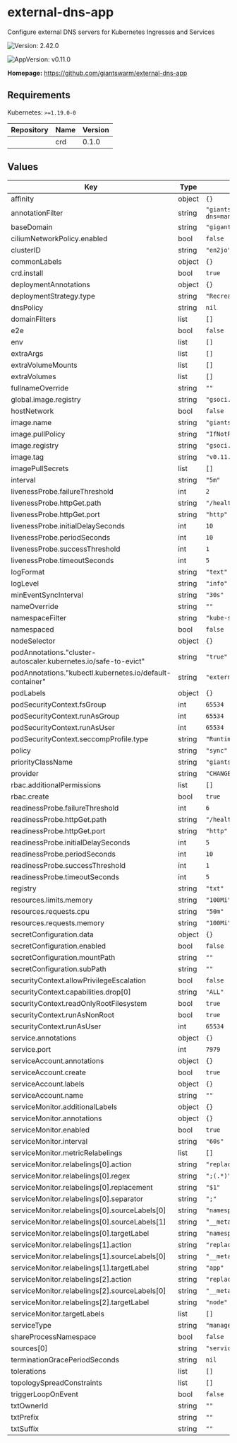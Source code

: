 # external-dns-app

Configure external DNS servers for Kubernetes Ingresses and Services

![Version: 2.42.0](https://img.shields.io/badge/Version-2.42.0-informational?style=flat-square)

![AppVersion: v0.11.0](https://img.shields.io/badge/AppVersion-v0.11.0-informational?style=flat-square)

**Homepage:** <https://github.com/giantswarm/external-dns-app>

## Requirements

Kubernetes: `>=1.19.0-0`

| Repository | Name | Version |
|------------|------|---------|
|  | crd | 0.1.0 |

## Values

| Key | Type | Default | Description |
|-----|------|---------|-------------|
| affinity | object | `{}` |  |
| annotationFilter | string | `"giantswarm.io/external-dns=managed"` |  |
| baseDomain | string | `"gigantic.io"` |  |
| ciliumNetworkPolicy.enabled | bool | `false` |  |
| clusterID | string | `"en2jo"` |  |
| commonLabels | object | `{}` |  |
| crd.install | bool | `true` |  |
| deploymentAnnotations | object | `{}` |  |
| deploymentStrategy.type | string | `"Recreate"` |  |
| dnsPolicy | string | `nil` |  |
| domainFilters | list | `[]` |  |
| e2e | bool | `false` |  |
| env | list | `[]` |  |
| extraArgs | list | `[]` |  |
| extraVolumeMounts | list | `[]` |  |
| extraVolumes | list | `[]` |  |
| fullnameOverride | string | `""` |  |
| global.image.registry | string | `"gsoci.azurecr.io"` |  |
| hostNetwork | bool | `false` |  |
| image.name | string | `"giantswarm/external-dns"` |  |
| image.pullPolicy | string | `"IfNotPresent"` |  |
| image.registry | string | `"gsoci.azurecr.io"` |  |
| image.tag | string | `"v0.11.0"` |  |
| imagePullSecrets | list | `[]` |  |
| interval | string | `"5m"` |  |
| livenessProbe.failureThreshold | int | `2` |  |
| livenessProbe.httpGet.path | string | `"/healthz"` |  |
| livenessProbe.httpGet.port | string | `"http"` |  |
| livenessProbe.initialDelaySeconds | int | `10` |  |
| livenessProbe.periodSeconds | int | `10` |  |
| livenessProbe.successThreshold | int | `1` |  |
| livenessProbe.timeoutSeconds | int | `5` |  |
| logFormat | string | `"text"` |  |
| logLevel | string | `"info"` |  |
| minEventSyncInterval | string | `"30s"` |  |
| nameOverride | string | `""` |  |
| namespaceFilter | string | `"kube-system"` |  |
| namespaced | bool | `false` |  |
| nodeSelector | object | `{}` |  |
| podAnnotations."cluster-autoscaler.kubernetes.io/safe-to-evict" | string | `"true"` |  |
| podAnnotations."kubectl.kubernetes.io/default-container" | string | `"external-dns"` |  |
| podLabels | object | `{}` |  |
| podSecurityContext.fsGroup | int | `65534` |  |
| podSecurityContext.runAsGroup | int | `65534` |  |
| podSecurityContext.runAsUser | int | `65534` |  |
| podSecurityContext.seccompProfile.type | string | `"RuntimeDefault"` |  |
| policy | string | `"sync"` |  |
| priorityClassName | string | `"giantswarm-critical"` |  |
| provider | string | `"CHANGEME"` |  |
| rbac.additionalPermissions | list | `[]` |  |
| rbac.create | bool | `true` |  |
| readinessProbe.failureThreshold | int | `6` |  |
| readinessProbe.httpGet.path | string | `"/healthz"` |  |
| readinessProbe.httpGet.port | string | `"http"` |  |
| readinessProbe.initialDelaySeconds | int | `5` |  |
| readinessProbe.periodSeconds | int | `10` |  |
| readinessProbe.successThreshold | int | `1` |  |
| readinessProbe.timeoutSeconds | int | `5` |  |
| registry | string | `"txt"` |  |
| resources.limits.memory | string | `"100Mi"` |  |
| resources.requests.cpu | string | `"50m"` |  |
| resources.requests.memory | string | `"100Mi"` |  |
| secretConfiguration.data | object | `{}` |  |
| secretConfiguration.enabled | bool | `false` |  |
| secretConfiguration.mountPath | string | `""` |  |
| secretConfiguration.subPath | string | `""` |  |
| securityContext.allowPrivilegeEscalation | bool | `false` |  |
| securityContext.capabilities.drop[0] | string | `"ALL"` |  |
| securityContext.readOnlyRootFilesystem | bool | `true` |  |
| securityContext.runAsNonRoot | bool | `true` |  |
| securityContext.runAsUser | int | `65534` |  |
| service.annotations | object | `{}` |  |
| service.port | int | `7979` |  |
| serviceAccount.annotations | object | `{}` |  |
| serviceAccount.create | bool | `true` |  |
| serviceAccount.labels | object | `{}` |  |
| serviceAccount.name | string | `""` |  |
| serviceMonitor.additionalLabels | object | `{}` |  |
| serviceMonitor.annotations | object | `{}` |  |
| serviceMonitor.enabled | bool | `true` |  |
| serviceMonitor.interval | string | `"60s"` |  |
| serviceMonitor.metricRelabelings | list | `[]` |  |
| serviceMonitor.relabelings[0].action | string | `"replace"` |  |
| serviceMonitor.relabelings[0].regex | string | `";(.*)"` |  |
| serviceMonitor.relabelings[0].replacement | string | `"$1"` |  |
| serviceMonitor.relabelings[0].separator | string | `";"` |  |
| serviceMonitor.relabelings[0].sourceLabels[0] | string | `"namespace"` |  |
| serviceMonitor.relabelings[0].sourceLabels[1] | string | `"__meta_kubernetes_namespace"` |  |
| serviceMonitor.relabelings[0].targetLabel | string | `"namespace"` |  |
| serviceMonitor.relabelings[1].action | string | `"replace"` |  |
| serviceMonitor.relabelings[1].sourceLabels[0] | string | `"__meta_kubernetes_pod_label_app"` |  |
| serviceMonitor.relabelings[1].targetLabel | string | `"app"` |  |
| serviceMonitor.relabelings[2].action | string | `"replace"` |  |
| serviceMonitor.relabelings[2].sourceLabels[0] | string | `"__meta_kubernetes_pod_node_name"` |  |
| serviceMonitor.relabelings[2].targetLabel | string | `"node"` |  |
| serviceMonitor.targetLabels | list | `[]` |  |
| serviceType | string | `"managed"` |  |
| shareProcessNamespace | bool | `false` |  |
| sources[0] | string | `"service"` |  |
| terminationGracePeriodSeconds | string | `nil` |  |
| tolerations | list | `[]` |  |
| topologySpreadConstraints | list | `[]` |  |
| triggerLoopOnEvent | bool | `false` |  |
| txtOwnerId | string | `""` |  |
| txtPrefix | string | `""` |  |
| txtSuffix | string | `""` |  |
